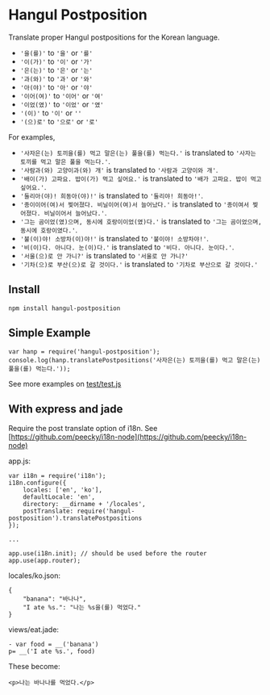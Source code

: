 # Hangul Postposition

Translate proper Hangul postpositions for the Korean language.

* `'을(를)'` to `'을'` or `'를'`
* `'이(가)'` to `'이'` or `'가'`
* `'은(는)'` to `'은'` or `'는'`
* `'과(와)'` to `'과'` or `'와'`
* `'아(야)'` to `'아'` or `'야'`
* `'이어(여)'` to `'이어'` or `'여'`
* `'이었(였)'` to `'이었'` or `'였'`
* `'(이)'` to `'이'` or `''`
* `'(으)로'` to `'으로'` or `'로'`

For examples,

* `'사자은(는) 토끼을(를) 먹고 말은(는) 풀을(를) 먹는다.'` is translated to `'사자는 토끼를 먹고 말은 풀을 먹는다.'`.
* `'사람과(와) 고양이과(와) 개'` is translated to `'사람과 고양이와 개'`.
* `'배이(가) 고파요. 밥이(가) 먹고 싶어요.'` is translated to `'배가 고파요. 밥이 먹고 싶어요.'`.
* `'둘리아(야)! 희동아(야)!'` is translated to `'둘리야! 희동아!'`.
* `'종이이어(여)서 찢어졌다. 비닐이어(여)서 늘어났다.'` is translated to `'종이여서 찢어졌다. 비닐이어서 늘어났다.'`.
* `'그는 곰이었(였)으며, 동시에 호랑이이었(였)다.'` is translated to `'그는 곰이었으며, 동시에 호랑이였다.'`.
* `'불(이)야! 소방차(이)야!'` is translated to `'불이야! 소방차야!'`.
* `'비(이)다. 아니다. 눈(이)다.'` is translated to `'비다. 아니다. 눈이다.'`.
* `'서울(으)로 안 가니?'` is translated to `'서울로 안 가니?'`
* `'기차(으)로 부산(으)로 갈 것이다.'` is translated to `'기차로 부산으로 갈 것이다.'`

## Install
	npm install hangul-postposition

## Simple Example
	var hanp = require('hangul-postposition');
	console.log(hanp.translatePostpositions('사자은(는) 토끼을(를) 먹고 말은(는) 풀을(를) 먹는다.'));

See more examples on [test/test.js](https://github.com/peecky/hangul-postposition/blob/master/test/test.js)

## With express and jade
Require the post translate option of i18n. See [https://github.com/peecky/i18n-node](https://github.com/peecky/i18n-node)

app.js:

	var i18n = require('i18n');
	i18n.configure({
		locales: ['en', 'ko'],
		defaultLocale: 'en',
		directory: __dirname + '/locales',
		postTranslate: require('hangul-postposition').translatePostpositions
	});
	
	...
	
	app.use(i18n.init);	// should be used before the router
	app.use(app.router);

locales/ko.json:

	{
		"banana": "바나나",
		"I ate %s.": "나는 %s을(를) 먹었다."
	}

views/eat.jade:

	- var food = __('banana')
	p= __('I ate %s.', food)

These become:

	<p>나는 바나나를 먹었다.</p>

